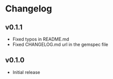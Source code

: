 # Changelog

## v0.1.1

* Fixed typos in README.md
* Fixed CHANGELOG.md url in the gemspec file

## v0.1.0

* Initial release

